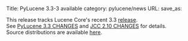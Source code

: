 Title: PyLucene 3.3-3 available
category: pylucene/news
URL: 
save_as: 

This release tracks Lucene Core's recent 3.3 <a href="https://lucene.apache.org/#1+July+2011+-+Lucene+Core+3.3+and+Solr+3.3+Available">release</a>.<br/>
See <a href="https://svn.apache.org/repos/asf/lucene/pylucene/tags/pylucene_3_3/CHANGES">PyLucene 3.3 CHANGES</a> and <a href="https://svn.apache.org/repos/asf/lucene/pylucene/trunk/jcc/CHANGES">JCC 2.10 CHANGES</a> for details.<br/>
Source distributions are available <a href="https://archive.apache.org/dist/lucene/pylucene/">here</a>.


